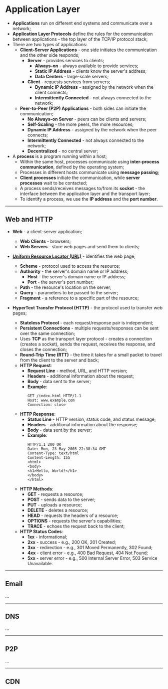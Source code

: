 # Application Layer

* **Applications** run on different end systems and communicate over a network;
* **Application Layer Protocols** define the rules for the communication between applications - the top layer of the TCP/IP protocol stack;
* There are two types of applications:
  * **Client-Server Applications** - one side initiates the communication and the other side responds;
    * **Server** - provides services to clients;
      * **Always-on** - always available to provide services;
      * **Static IP Address** - clients know the server's address;
      * **Data Centers** - large-scale servers;
    * **Client** - requests services from servers;
      * **Dynamic IP Address** - assigned by the network when the client connects;
      * **Intermittently Connected** - not always connected to the network;
  * **Peer-to-Peer (P2P) Applications** - both sides can initiate the communication;
    * **No Always-on Server** - peers can be clients and servers;
    * **Self-Scaling** - the more peers, the more resources;
    * **Dynamic IP Address** - assigned by the network when the peer connects;
    * **Intermittently Connected** - not always connected to the network;
    * **Decentralized** - no central server;
* A **process** is a program running within a host;
  * Within the same host, processes communicate using **inter-process communication**, defined by the operating system;
  * Processes in different hosts communicate using **message passing**;
  * **Client processes** initiate the communication, while **server processes** wait to be contacted;
  * A process sends/receives messages to/from its **socket** - the interface between the application layer and the transport layer;
  * To identify a process, we use the **IP address** and the **port number**.

---

## Web and HTTP

* **Web** - a client-server application;
  * **Web Clients** - browsers;
  * **Web Servers** - store web pages and send them to clients;
* **[Uniform Resource Locator (URL)](https://en.wikipedia.org/wiki/URL)** - identifies the web page;
  * **Scheme** - protocol used to access the resource;
  * **Authority** - the server's domain name or IP address;
    * **Host** - the server's domain name or IP address;
    * **Port** - the server's port number;
  * **Path** - the resource's location on the server;
  * **Query** - parameters to be passed to the server;
  * **Fragment** - a reference to a specific part of the resource;

* **HyperText Transfer Protocol (HTTP)** - the protocol used to transfer web pages;
  * **Stateless Protocol** - each request/response pair is independent;
  * **Persistent Connections** - multiple requests/responses can be sent over the same connection;
  * Uses **TCP** as the transport layer protocol - creates a connection (creates a socket), sends the request, receives the response, and closes the connection;
  * **Round-Trip Time (RTT)** - the time it takes for a small packet to travel from the client to the server and back;
  * **HTTP Request**:
    * **Request Line** - method, URL, and HTTP version;
    * **Headers** - additional information about the request;
    * **Body** - data sent to the server;
    * **Example**:
      ```
      GET /index.html HTTP/1.1
      Host: www.example.com
      Connection: close
      ```
  * **HTTP Response**:
    * **Status Line** - HTTP version, status code, and status message;
    * **Headers** - additional information about the response;
    * **Body** - data sent by the server;
    * **Example**:
      ```
      HTTP/1.1 200 OK
      Date: Mon, 23 May 2005 22:38:34 GMT
      Content-Type: text/html
      Content-Length: 155
      <html>
      <body>
      <h1>Hello, World!</h1>
      </body>
      </html>
      ```
  * **HTTP Methods**:
    * **GET** - requests a resource;
    * **POST** - sends data to the server;
    * **PUT** - uploads a resource;
    * **DELETE** - deletes a resource;
    * **HEAD** - requests the headers of a resource;
    * **OPTIONS** - requests the server's capabilities;
    * **TRACE** - echoes the request back to the client;
  * **HTTP Status Codes**:
    * **1xx** - informational;
    * **2xx** - success - e.g., 200 OK, 201 Created;
    * **3xx** - redirection - e.g., 301 Moved Permanently, 302 Found;
    * **4xx** - client error - e.g., 400 Bad Request, 404 Not Found;
    * **5xx** - server error - e.g., 500 Internal Server Error, 503 Service Unavailable.

---

## Email

...

---

## DNS

...

---

## P2P

...

---

## CDN
